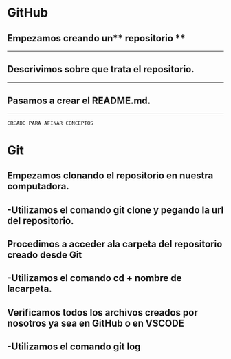 <h1>GitHub</h1>

## Empezamos creando un** repositorio **
---
## Descrivimos sobre que trata el repositorio.
---
 ## Pasamos a crear el README.md.
 ---
```CREADO PARA AFINAR CONCEPTOS```

<h1>Git</h1>

## Empezamos clonando el repositorio en nuestra computadora.
-Utilizamos el comando **git clone** y pegando la url del repositorio.
---
## Procedimos a acceder ala carpeta del repositorio creado desde **Git**
 -Utilizamos  el comando **cd + nombre de lacarpeta**.
---
## Verificamos todos los archivos creados por nosotros ya sea en **GitHub** o en **VSCODE**
-Utilizamos el comando **git log**
---



